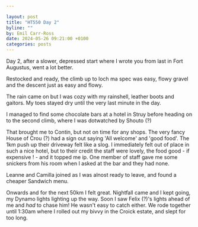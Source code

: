 ```yaml
---

layout: post
title: "HT550 Day 2"
byline: ""
by: Emil Carr-Ross
date: 2024-05-26 09:21:00 +0100
categories: posts
---
```


Day 2, after a slower, depressed start where I wrote you from last in Fort Augustus, went a lot better.

Restocked and ready, the climb up to loch ma spec was easy, flowy gravel and the descent just as easy and flowy.

The rain came on but I was cozy with my rainshell, leather boots and gaitors. My toes stayed dry until the very last minute in the day.

I managed to find some chocolate bars at a hotel in Struy before heading on to the second climb, where I was dotwatched by Shouto (?)

That brought me to Contin, but not on time for any shops. The very fancy House of Crou (?) had a sign out saying 'All welcome' and 'good food'. The 1km push up their driveway felt like a slog. I immediately felt out of place in such a nice hotel, but to their credit the staff were lovely, the food good -  if expensive ! - and it topped me ip. One member of staff gave me some snickers from his room when I asked at the bar and they had none.

Leanne and Camilla joined as I was alnost ready to leave, and found a cheaper Sandwich menu.

Onwards and for the next 50km I felt great. Nightfall came and I kept going, my Dynamo lights lighting up the way. Soon I saw Felix (?)'s lights ahead of me and *had* to chase him! He wasn't easy to catch either. We rode together until 1:30am where I rolled out my bivvy in the Croick estate, and slept for too long.
